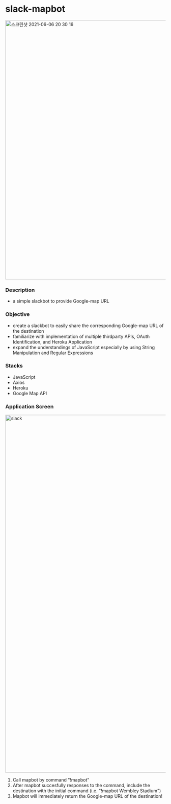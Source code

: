 # slack-mapbot



<img width="811" alt="스크린샷 2021-06-06 20 30 16" src="https://user-images.githubusercontent.com/35610628/120922778-073b7380-c706-11eb-95e2-69a0b32f78bf.png">

### Description
  - a simple slackbot to provide Google-map URL

### Objective
  - create a slackbot to easily share the corresponding Google-map URL of the destination
  - familiarize with implementation of multiple thirdparty APIs, OAuth Identification, and Heroku Application
  - expand the understandings of JavaScript especially by using String Manipulation and Regular Expressions

### Stacks
  - JavaScript
  - Axios
  - Heroku
  - Google Map API

### Application Screen

<img width="1120" alt="slack" src="https://user-images.githubusercontent.com/35610628/120922359-a317b000-c703-11eb-9b2f-cefb0db71244.png">

1. Call mapbot by command "!mapbot"
2. After mapbot succesfully responses to the command, include the destination with the initial command (i.e. "!mapbot Wembley Stadium")
3. Mapbot will immediately return the Google-map URL of the destination!

